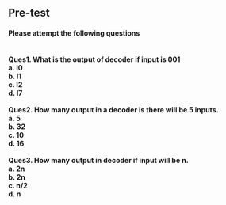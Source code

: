 ## <b> Pre-test
#### Please attempt the following questions
<br>Ques1. What is the output of decoder if input is 001
<br>a.	I0
<br><b>b.	I1</b>
<br>c.	I2
<br>d.	I7
<br><br>
Ques2. How many output in a decoder is there will be 5 inputs.
<br>a.	5
<br><b>b.	32</b>
<br>c.	10
<br>d.	16
<br><br>
Ques3. How many output in decoder if input will be n.
<br>a.	2n
<br><b>b.	2n</b>
<br>c.	n/2
<br>d.	n
